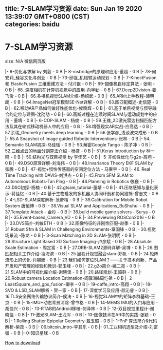 
title: 7-SLAM学习资源
date: Sun Jan 19 2020 13:39:07 GMT+0800 (CST)    
categories: baidu
---

# 7-SLAM学习资源
size: N/A
 微信网页版
 
|- 9-优化与求解 by 刘毅 - 0 B
|- 8-rosbridge的原理和应用-董超 - 0 B
|- 78-何安莉_硅谷文化与创业 - 0 B
|- 73-邱强_机械臂运动规划 - 0 B
|- 7-KinectFusion 和 ElasticFusion 三维重建方法 - 付兴银 - 0 B
|- 69-摄像机自标定算法 - 张明 - 0 B
|- 68. 深度相机在计算机视觉中的应用-向学勤 - 0 B
|- 67.Deep2Dvision-姜飞俊 - 0 B
|- 66.多相机视觉SLAM介绍-杨绍武 - 0 B
|- 65.ARkit上手教程-谭明朗 - 0 B
|- 64.ImageNet冠军模型SE-Net详解 - 0 B
|- 63.图匹配概述-史信楚 - 0 B
|- 62.移动AR产品如何做好性能优化-候晓辉 - 0 B
|- 61.基于单目视觉与惯导融合的定位与建图-沈劭劼 - 0 B
|- 60.高斯过程在连续时间SLAM与运动规划中的应用 - 董靖 - 0 B
|- 6-COP-SLAM - 杨俊 - 0 B
|- 59.王维_2D激光雷达扫描匹配方法及其在轮式移动机器人中的应用 - 0 B
|- 58.增强现实AR实战-应高选 - 0 B
|- 57.余瑞_Geometry meets deep learning - 0 B
|- 56.张学彦_浅谈波束成形 - 0 B
|- 55.A Snapshot of Image guided Robotic Interventions-张林 - 0 B
|- 54. Semantic SLAM初探-马佳瑶 - 0 B
|- 53.解密Google Tango - 陈子冲 - 0 B
|- 52.三维点云的地面分割算法介绍 - 杨盛 - 0 B
|- 51.Keras Introduction by 林一鸣 - 0 B
|- 50.结构光与双目视觉 by 李佳艺 - 0 B
|- 5-非线性优化与g2o-高翔 - 0 B
|- 49.DSO原理详解-刘海伟 - 0 B
|- 48.Invariance Theory EKF SLAM by 张腾 - 0 B
|- 47-视觉+惯性传感器的空间定位方法 - 马赓宇 - 0 B
|- 46. Real Time Tracking with DAVIS-刘洪杰 - 0 B
|- 45.From SFM SLAM to Autonomous Robots-Tan Ping - 0 B
|- 44.Planning in Robotics 敬巍 - 0 B
|- 43.DSO初探-杨楠 - 0 B
|- 42.gtsam_tutorial-董靖 - 0 B
|- 41.压缩感知与量化表示-蒋佳忆 - 0 B
|- 40.基于生物启发的多机器人协同环航和协同猎捕-曾志文 - 0 B
|- 4-LSD-SLAM深度解析-范帝楷 - 0 B
|- 39.Calibration for Mobile Robot System 唐恒博 - 0 B
|- 38.Visual SLAM and Applications_BuShuhui - 0 B
|- 37.Template Attack - 金杉 - 0 B
|- 36.build mobile game solvers - Surya - 0 B
|- 35.Event-based_Camera_VO - 0 B
|- 34.Previewing ROSCon2016 - 0 B
|- 33.DVS简介-刘敏ETH - 0 B
|- 32.图像特征的非刚性匹配-赵季 - 0 B
|- 31.Robust Sfm & SLAM in Challenging Environments-章国锋 - 0 B
|- 30.视觉场景流 -陈龙 - 0 B
|- 3-Scan Matching in 2D SLAM-张明明 - 0 B
|- 29.Structure Light Based 3D Surface Imaging-卢彦斌 - 0 B
|- 28.Absolute Scale Estimation - 周定富 - 0 B
|- 27.ORB-SLAM2源码详解-吴博 - 0 B
|- 26.图匹配相关工作介绍-凌海滨 - 0 B
|- 25.里程计视觉融合slam-郑帆 - 0 B
|- 24.矩阵流形上的优化-肖锡臻 - 0 B
|- 23.我们如何定位SLAM？——关于技术创新、产品开发和产管理的经验和教训-郭玉峰 - 0 B
|- 22.g2o简介-姚二亮 - 0 B
|- 21.SLAM中的可视化库介绍-谢晓佳 - 0 B
|- 20.路径规划-王超群 - 0 B
|- 20.Robust camera Location Estimation-阎骥洲&周恺弟 - 0 B
|- 2-LeastSquare_and_gps_fusion-卿李 - 0 B
|- 19-caffe_intro-高翔 - 0 B
|- 18-SVO & LSD_SLAM解析 - 贺一家 - 0 B
|- 17-深度学习及应用-颜沁睿 - 0 B
|- 16.TLS安全网络传输协议简介-侯涛 - 0 B
|- 16-视觉SLAM中的矩阵李群基础-王京 - 0 B
|- 15-IMU+动态背景消除-曾书格 - 0 B
|- 14-MEMS IMU的入门与应用 - 胡佳兴 - 0 B
|- 13-RTAB的Android移植-何泽林 - 0 B
|- 12-双目视觉里程计-谢晓佳 - 0 B
|- 11-激光SLAM-王龙军 - 0 B
|- 10-图像技术在AR中的实践-张颖 - 0 B
|- 1.Rolling Shutter Epipolar Geometry-戴玉超 - 0 B
|- 1-PnP 算法简介&代码解析-柴政 - 0 B
|- 06.bitcoin_intro-李其乐 - 0 B
|- 01.工业相机选型及介绍-刘富强 - 0 B
|- 0-知识星球 - 0 B

[How to download](https://bpcam.bemobtrk.com/go/2ceec3aa-1ca2-46d6-b9ff-aaa5c184517c?jno=3376)
